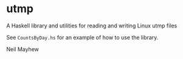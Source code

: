 # utmp

A Haskell library and utilities for reading and writing Linux utmp files

See `CountsByDay.hs` for an example of how to use the library.

Neil Mayhew
